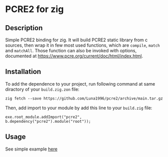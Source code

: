 # PCRE2 for zig
## Description
Simple PCRE2 binding for zig. It will build PCRE2 static library from c sources, then wrap it in few most used functions, which are `compile`, `match` and `matchAll`. Those function can also be invoked with options, documented at <https://www.pcre.org/current/doc/html/index.html>.
## Installation
To add the dependence to your project, run following command at same diractory of your `build.zig.zon` file:
```
zig fetch --save https://github.com/Luna1996/pcre2/archive/main.tar.gz
```
Then, add import to your module by add this line to your `build.zig` file:
```
exe.root_module.addImport("pcre2", b.dependency("pcre2").module("root"));
```
## Usage
See simple example [here](./test/root.zig)